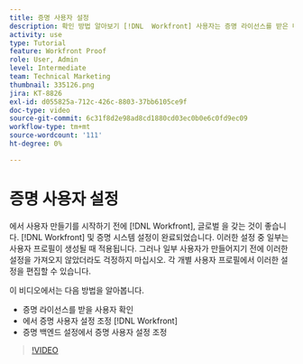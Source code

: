 ```yaml
---
title: 증명 사용자 설정
description: 확인 방법 알아보기 [!DNL  Workfront] 사용자는 증명 라이선스를 받은 다음 두 가지 모두에서 사용자 설정을 조정합니다 [!DNL Workfront] 및 백엔드 설정을 참조하십시오.
activity: use
type: Tutorial
feature: Workfront Proof
role: User, Admin
level: Intermediate
team: Technical Marketing
thumbnail: 335126.png
jira: KT-8826
exl-id: d055825a-712c-426c-8803-37bb6105ce9f
doc-type: video
source-git-commit: 6c31f8d2e98ad8cd1880cd03ec0b0e6c0fd9ec09
workflow-type: tm+mt
source-wordcount: '111'
ht-degree: 0%

---
```


# 증명 사용자 설정

에서 사용자 만들기를 시작하기 전에 [!DNL  Workfront], 글로벌 을 갖는 것이 좋습니다. [!DNL Workfront] 및 증명 시스템 설정이 완료되었습니다. 이러한 설정 중 일부는 사용자 프로필이 생성될 때 적용됩니다. 그러나 일부 사용자가 만들어지기 전에 이러한 설정을 가져오지 않았더라도 걱정하지 마십시오. 각 개별 사용자 프로필에서 이러한 설정을 편집할 수 있습니다.


이 비디오에서는 다음 방법을 알아봅니다.

* 증명 라이선스를 받을 사용자 확인
* 에서 증명 사용자 설정 조정 [!DNL  Workfront]
* 증명 백엔드 설정에서 증명 사용자 설정 조정

>[!VIDEO](https://video.tv.adobe.com/v/335126/?quality=12&learn=on)

<!--
Lean More URLs
-->
